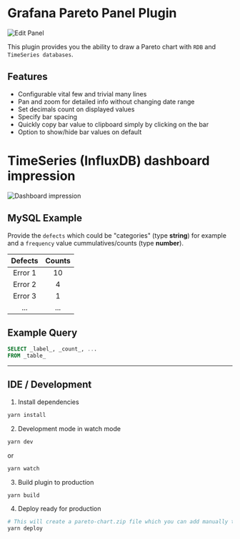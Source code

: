 # Grafana Pareto Panel Plugin

![Edit Panel](https://raw.githubusercontent.com/isaozler/pareto-chart/releases/latest/src/img/pareto-chart-edit-panel.jpg)

This plugin provides you the ability to draw a Pareto chart with `RDB` and `TimeSeries databases`.

## Features
- Configurable vital few and trivial many lines
- Pan and zoom for detailed info without changing date range
- Set decimals count on displayed values
- Specify bar spacing
- Quickly copy bar value to clipboard simply by clicking on the bar
- Option to show/hide bar values on default

# TimeSeries (InfluxDB) dashboard impression

![Dashboard impression](https://raw.githubusercontent.com/isaozler/pareto-chart/releases/latest/src/img/production-env--impression.jpg)

## MySQL Example

Provide the `defects` which could be "categories" (type **string**) for example and a `frequency` value cummulatives/counts (type **number**).

|  Defects | Counts |
| :-:	| :-:	|
| Error 1 | 10 |
| Error 2 | 4 |
| Error 3 | 1 |
| ... | ... |

## Example Query

```sql
SELECT _label_, _count_, ...
FROM _table_
```
---

## IDE / Development

1. Install dependencies
```BASH
yarn install
```
2. Development mode in watch mode
```BASH
yarn dev
```
or
```BASH
yarn watch
```
3. Build plugin to production
```BASH
yarn build
```
4. Deploy ready for production

```BASH
# This will create a pareto-chart.zip file which you can add manually to your Grafana environment.
yarn deploy
```